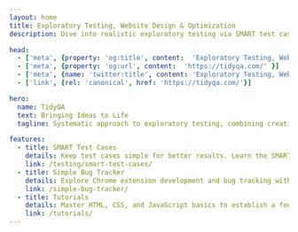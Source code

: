 ```yaml
---
layout: home
title: Exploratory Testing, Website Design & Optimization
description: Dive into realistic exploratory testing via SMART test cases, complemented by essential web development fundamentals in HTML, CSS, and JavaScript – a practical combination for holistic skills.

head:
  - ['meta', {property: 'og:title', content:  'Exploratory Testing, Website Design & Optimization' }]
  - ['meta', {property: 'og:url', content:  'https://tidyqa.com/' }] 
  - ['meta', {name: 'twitter:title', content: 'Exploratory Testing, Website Design & Optimization'}]
  - ['link', {rel: 'canonical', href: 'https://tidyqa.com/'}]

hero:
  name: TidyQA
  text: Bringing Ideas to Life
  tagline: Systematic approach to exploratory testing, combining creativity, intuition, and structured analysis.

features:
  - title: SMART Test Cases
    details: Keep test cases simple for better results. Learn the SMART method to improve efficiency.
    link: /testing/smart-test-cases/
  - title: Simple Bug Tracker
    details: Explore Chrome extension development and bug tracking with a practical project.
    link: /simple-bug-tracker/
  - title: Tutorials
    details: Master HTML, CSS, and JavaScript basics to establish a foundation in web development.
    link: /tutorials/
---
```

